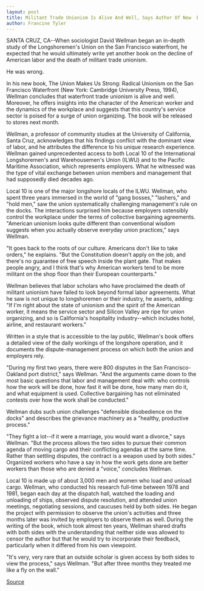 ```yaml
---
layout: post
title: Militant Trade Unionism Is Alive And Well, Says Author Of New  Book Based On Three-year Study Of Longshoremen's Local 10 In  San Francisco
author: Francine Tyler
---
```


SANTA CRUZ, CA--When sociologist David Wellman began an in-depth  study of the Longshoremen's Union on the San Francisco waterfront,  he expected that he would ultimately write yet another book on the  decline of American labor and the death of militant trade unionism.

He was wrong.

In his new book, The Union Makes Us Strong: Radical Unionism  on the San Francisco Waterfront (New York: Cambridge University  Press, 1994), Wellman concludes that waterfront trade unionism is  alive and well. Moreover, he offers insights into the character of the  American worker and the dynamics of the workplace and suggests  that this country's service sector is poised for a surge of union  organizing. The book will be released to stores next month.

Wellman, a professor of community studies at the University  of California, Santa Cruz, acknowledges that his findings conflict  with the dominant view of labor, and he attributes the difference to  his unique research experience. Wellman gained unprecedented  access to both Local 10 of the International Longshoremen's and  Warehousemen's Union (ILWU) and to the Pacific Maritime  Association, which represents employers. What he witnessed was  the type of vital exchange between union members and management  that had supposedly died decades ago.

Local 10 is one of the major longshore locals of the ILWU.  Wellman, who spent three years immersed in the world of "gang  bosses," "lashers," and "hold men," saw the union systematically  challenging management's rule on the docks. The interactions  surprised him because employers ostensibly control the workplace  under the terms of collective bargaining agreements. "American  unionism looks quite different than conventional wisdom suggests  when you actually observe everyday union practices," says Wellman.

"It goes back to the roots of our culture. Americans don't like  to take orders," he explains. "But the Constitution doesn't apply on  the job, and there's no guarantee of free speech inside the plant gate.  That makes people angry, and I think that's why American workers  tend to be more militant on the shop floor than their European  counterparts."

Wellman believes that labor scholars who have proclaimed the  death of militant unionism have failed to look beyond formal labor  agreements. What he saw is not unique to longshoremen or their  industry, he asserts, adding: "If I'm right about the state of unionism  and the spirit of the American worker, it means the service sector  and Silicon Valley are ripe for union organizing, and so is  California's hospitality industry--which includes hotel, airline, and  restaurant workers."

Written in a style that is accessible to the lay public,  Wellman's book offers a detailed view of the daily workings of the  longshore operation, and it documents the dispute-management  process on which both the union and employers rely.

"During my first two years, there were 800 disputes in the San  Francisco-Oakland port district," says Wellman. "And the arguments  came down to the most basic questions that labor and management  deal with: who controls how the work will be done, how fast it will  be done, how many men do it, and what equipment is used. Collective  bargaining has not eliminated contests over how the work shall be  conducted."

Wellman dubs such union challenges "defensible disobedience  on the docks" and describes the grievance machinery as a "healthy,  productive process."

"They fight a lot--if it were a marriage, you would want a  divorce," says Wellman. "But the process allows the two sides to  pursue their common agenda of moving cargo and their conflicting  agendas at the same time. Rather than settling disputes, the  contract is a weapon used by both sides." Organized workers who  have a say in how the work gets done are better workers than those  who are denied a "voice," concludes Wellman.

Local 10 is made up of about 3,000 men and women who load  and unload cargo. Wellman, who conducted his research full-time  between 1978 and 1981, began each day at the dispatch hall,  watched the loading and unloading of ships, observed dispute  resolution, and attended union meetings, negotiating sessions, and  caucuses held by both sides. He began the project with permission to  observe the union's activities and three months later was invited by  employers to observe them as well. During the writing of the book,  which took almost ten years, Wellman shared drafts with both sides  with the understanding that neither side was allowed to censor the  author but that he would try to incorporate their feedback,  particularly when it differed from his own viewpoint.

"It's very, very rare that an outside scholar is given access by  both sides to view the process," says Wellman. "But after three  months they treated me like a fly on the wall."

[Source](http://www1.ucsc.edu/news_events/press_releases/archive/94-95/01-95/012495-Unionism_alive_and_.html "Permalink to 012495-Unionism_alive_and_")
